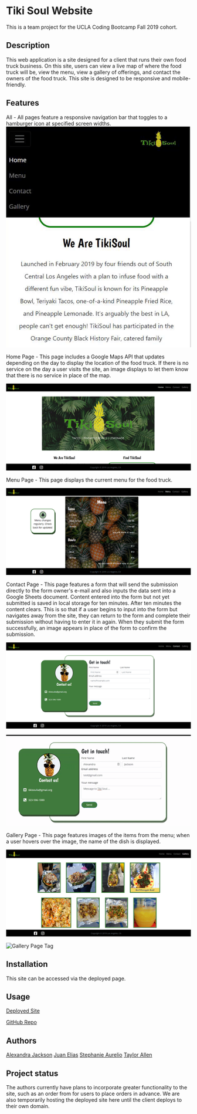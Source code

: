 # Tiki Soul Website
This is a team project for the UCLA Coding Bootcamp Fall 2019 cohort.

## Description
This web application is a site designed for a client that runs their own food truck business. On this site, users can view a live map of where the food truck will be, view the menu, view a gallery of offerings, and contact the owners of the food truck. This site is designed to be responsive and mobile-friendly.

## Features
All - All pages feature a responsive navigation bar that toggles to a hamburger icon at specified screen widths. 
![Hamburger Nav Bar](images/screenshots/nav-bar-hamburger.gif)


Home Page - This page includes a Google Maps API that updates depending on the day to display the location of the food truck. If there is no service on the day a user visits the site, an image displays to let them know that there is no service in place of the map.

![Home Page](images/screenshots/home-page.PNG)


Menu Page - This page displays the current menu for the food truck.

![Menu Page](images/screenshots/menu-page.PNG)


Contact Page - This page features a form that will send the submission directly to the form owner's e-mail and also inputs the data sent into a Google Sheets document. Content entered into the form but not yet submitted is saved in local storage for ten minutes. After ten minutes the content clears. This is so that if a user begins to input into the form but navigates away from the site, they can return to the form and complete their submission without having to enter it in again. When they submit the form successfully, an image appears in place of the form to confirm the submission.

![Contact Page](images/screenshots/contact-page.PNG)

![Contact Page Submission](images/screenshots/contact-function.gif)

Gallery Page - This page features images of the items from the menu; when a user hovers over the image, the name of the dish is displayed.

![Gallery Page](images/screenshots/gallery-page.PNG)

![Gallery Page Tag](images/screenshots/gallery-page-tag.gif)



## Installation
This site can be accessed via the deployed page.

## Usage
[Deployed Site](https://alexandramj92.github.io/food-truck-project1/index.html)

[GitHub Repo](https://github.com/alexandramj92/food-truck-project1)


## Authors
[Alexandra Jackson](https://github.com/alexandramj92)
[Juan Elias](https://github.com/YesIsMeJC)
[Stephanie Aurelio](https://github.com/stephmarie17)
[Taylor Allen](https://github.com/taylorallen02)

## Project status
The authors currently have plans to incorporate greater functionality to the site, such as an order from for users to place orders in advance. We are also temporarily hosting the deployed site here until the client deploys to their own domain.
